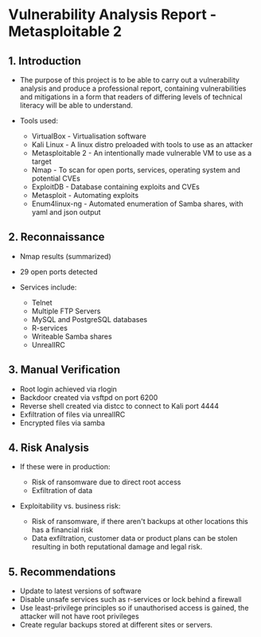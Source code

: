 # Vulnerability Analysis Report - Metasploitable 2

## 1. Introduction
- The purpose of this project is to be able to carry out a vulnerability analysis and produce a professional report, containing vulnerabilities and mitigations in a form that readers of differing levels of technical literacy will be able to understand. 

- Tools used:
    - VirtualBox - Virtualisation software 
    - Kali Linux - A linux distro preloaded with tools to use as an attacker
    - Metasploitable 2 - An intentionally made vulnerable VM to use as a target 
    - Nmap - To scan for open ports, services, operating system and potential CVEs
    - ExploitDB - Database containing exploits and CVEs
    - Metasploit - Automating exploits
    - Enum4linux-ng - Automated enumeration of Samba shares, with yaml and json output

## 2. Reconnaissance
- Nmap results (summarized)
- 29 open ports detected 

- Services include: 

    - Telnet
    - Multiple FTP Servers
    - MySQL and PostgreSQL databases
    - R-services
    - Writeable Samba shares 
    - UnrealIRC

## 3. Manual Verification

- Root login achieved via rlogin 
- Backdoor created via vsftpd on port 6200
- Reverse shell created via distcc to connect to Kali port 4444 
- Exfiltration of files via unrealIRC 
- Encrypted files via samba

## 4. Risk Analysis
- If these were in production: 
    - Risk of ransomware due to direct root access 
    - Exfiltration of data 

- Exploitability vs. business risk:
    - Risk of ransomware, if there aren't backups at other locations this has a financial risk 
    - Data exfiltration, customer data or product plans can be stolen resulting in both reputational damage and legal risk.

## 5. Recommendations
- Update to latest versions of software
- Disable unsafe services such as r-services or lock behind a firewall
- Use least-privilege principles so if unauthorised access is gained, the attacker will not have root privileges
- Create regular backups stored at different sites or servers. 

